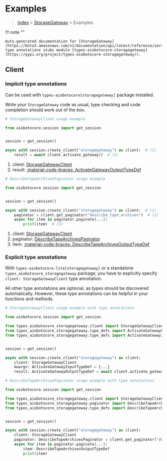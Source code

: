 # Examples

> [Index](../README.md) > [StorageGateway](./README.md) > Examples

!!! note ""

    Auto-generated documentation for [StorageGateway](https://boto3.amazonaws.com/v1/documentation/api/latest/reference/services/storagegateway.html#storagegateway)
    type annotations stubs module [types-aiobotocore-storagegateway](https://pypi.org/project/types-aiobotocore-storagegateway/).

## Client

### Implicit type annotations

Can be used with `types-aiobotocore[storagegateway]` package installed.

Write your `StorageGateway` code as usual,
type checking and code completion should work out of the box.



```python
# StorageGatewayClient usage example

from aiobotocore.session import get_session


session = get_session()

async with session.create_client("storagegateway") as client:  # (1)
    result = await client.activate_gateway()  # (2)
```

1. client: [StorageGatewayClient](./client.md)
2. result: [:material-code-braces: ActivateGatewayOutputTypeDef](./type_defs.md#activategatewayoutputtypedef) 



```python
# DescribeTapeArchivesPaginator usage example

from aiobotocore.session import get_session


session = get_session()

async with session.create_client("storagegateway") as client:  # (1)
    paginator = client.get_paginator("describe_tape_archives")  # (2)
    async for item in paginator.paginate(...):
        print(item)  # (3)
```

1. client: [StorageGatewayClient](./client.md)
2. paginator: [DescribeTapeArchivesPaginator](./paginators.md#describetapearchivespaginator)
3. item: [:material-code-braces: DescribeTapeArchivesOutputTypeDef](./type_defs.md#describetapearchivesoutputtypedef) 




### Explicit type annotations

With `types-aiobotocore-lite[storagegateway]`
or a standalone `types_aiobotocore_storagegateway` package, you have to explicitly specify
`client: StorageGatewayClient` type annotation.

All other type annotations are optional, as types should be discovered automatically.
However, these type annotations can be helpful in your functions and methods.


```python
# StorageGatewayClient usage example with type annotations

from aiobotocore.session import get_session

from types_aiobotocore_storagegateway.client import StorageGatewayClient
from types_aiobotocore_storagegateway.type_defs import ActivateGatewayOutputTypeDef
from types_aiobotocore_storagegateway.type_defs import ActivateGatewayInputTypeDef


session = get_session()

async with session.create_client("storagegateway") as client:
    client: StorageGatewayClient
    kwargs: ActivateGatewayInputTypeDef = {...}
    result: ActivateGatewayOutputTypeDef = await client.activate_gateway(**kwargs)
```



```python
# DescribeTapeArchivesPaginator usage example with type annotations

from aiobotocore.session import get_session

from types_aiobotocore_storagegateway.client import StorageGatewayClient
from types_aiobotocore_storagegateway.paginator import DescribeTapeArchivesPaginator
from types_aiobotocore_storagegateway.type_defs import DescribeTapeArchivesOutputTypeDef


session = get_session()

async with session.create_client("storagegateway") as client:
    client: StorageGatewayClient
    paginator: DescribeTapeArchivesPaginator = client.get_paginator("describe_tape_archives")
    async for item in paginator.paginate(...):
        item: DescribeTapeArchivesOutputTypeDef
        print(item)
```


